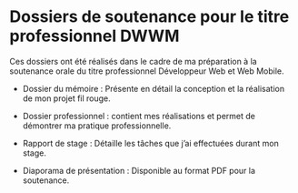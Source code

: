 # Dossiers de soutenance pour le titre professionnel DWWM

Ces dossiers ont été réalisés dans le cadre de ma préparation à la soutenance orale du titre professionnel Développeur Web et Web Mobile.

- Dossier du mémoire : Présente en détail la conception et la réalisation de mon projet fil rouge.
  
- Dossier professionnel : contient mes réalisations et permet de démontrer ma pratique professionnelle.
  
- Rapport de stage : Détaille les tâches que j’ai effectuées durant mon stage.
  
- Diaporama de présentation : Disponible au format PDF pour la soutenance.
